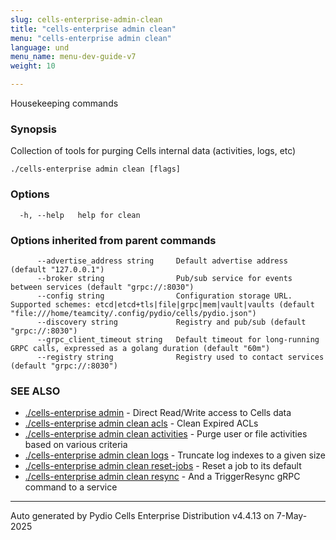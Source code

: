 ```yaml
---
slug: cells-enterprise-admin-clean
title: "cells-enterprise admin clean"
menu: "cells-enterprise admin clean"
language: und
menu_name: menu-dev-guide-v7
weight: 10

---
```

Housekeeping commands

### Synopsis

Collection of tools for purging Cells internal data (activities, logs, etc)

```
./cells-enterprise admin clean [flags]
```

### Options

```
  -h, --help   help for clean
```

### Options inherited from parent commands

```
      --advertise_address string     Default advertise address (default "127.0.0.1")
      --broker string                Pub/sub service for events between services (default "grpc://:8030")
      --config string                Configuration storage URL. Supported schemes: etcd|etcd+tls|file|grpc|mem|vault|vaults (default "file:///home/teamcity/.config/pydio/cells/pydio.json")
      --discovery string             Registry and pub/sub (default "grpc://:8030")
      --grpc_client_timeout string   Default timeout for long-running GRPC calls, expressed as a golang duration (default "60m")
      --registry string              Registry used to contact services (default "grpc://:8030")
```

### SEE ALSO

* [./cells-enterprise admin](../cells-enterprise-admin)	 - Direct Read/Write access to Cells data
* [./cells-enterprise admin clean acls](../cells-enterprise-admin-clean-acls)	 - Clean Expired ACLs
* [./cells-enterprise admin clean activities](../cells-enterprise-admin-clean-activities)	 - Purge user or file activities based on various criteria
* [./cells-enterprise admin clean logs](../cells-enterprise-admin-clean-logs)	 - Truncate log indexes to a given size
* [./cells-enterprise admin clean reset-jobs](../cells-enterprise-admin-clean-reset-jobs)	 - Reset a job to its default
* [./cells-enterprise admin clean resync](../cells-enterprise-admin-clean-resync)	 - And a TriggerResync gRPC command to a service

---
Auto generated by Pydio Cells Enterprise Distribution v4.4.13 on 7-May-2025
